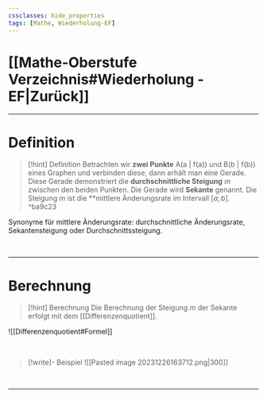 ```yaml
---
cssclasses: hide_properties
tags: [Mathe, Wiederholung-EF]
---
```


# [[Mathe-Oberstufe Verzeichnis#Wiederholung - EF|Zurück]]

___
# Definition

>[!hint] Definition
>Betrachten wir **zwei Punkte** A(a | f(a)) und B(b | f(b)) eines Graphen und verbinden diese, dann erhält man eine Gerade.
Diese Gerade demonstriert die **durchschnittliche Steigung** $m$ zwischen den beiden Punkten.
Die Gerade wird **Sekante** genannt.
Die Steigung $m$ ist die **mittlere Änderungsrate im Intervall $[a; b]$. ^ba9c23
>
Synonyme für mittlere Änderungsrate: 
durchschnittliche Änderungsrate, Sekantensteigung oder Durchschnittssteigung.

<br>

___
# Berechnung

>[!hint] Berechnung
>Die Berechnung der Steigung $m$ der Sekante erfolgt mit dem [[Differenzenquotient]].
>
![[Differenzenquotient#Formel]]

<br>

>[!write]- Beispiel
>![[Pasted image 20231226163712.png|300]]

<br>

___
